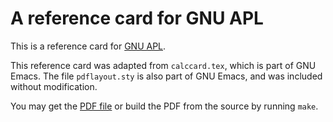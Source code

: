 # A reference card for GNU APL

This is a reference card for [GNU APL](https://www.gnu.org/software/apl/).

This reference card was adapted from `calccard.tex`, which is part of
GNU Emacs. The file `pdflayout.sty` is also part of GNU Emacs, and
was included without modification.

You may get the [PDF file](aplcard.pdf) or build the PDF from the 
source by running `make`.
